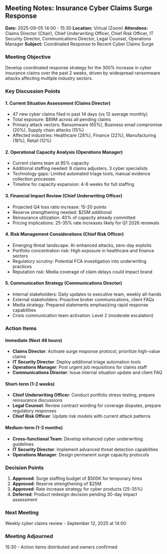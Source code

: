 ## Meeting Notes: Insurance Cyber Claims Surge Response

**Date:** 2025-09-05 14:00 - 15:30
**Location:** Virtual (Zoom)
**Attendees:** Claims Director (Chair), Chief Underwriting Officer, Chief Risk Officer, IT Security Director, Communications Director, Legal Counsel, Operations Manager
**Subject:** Coordinated Response to Recent Cyber Claims Surge

### Meeting Objective
Develop coordinated response strategy for the 300% increase in cyber insurance claims over the past 2 weeks, driven by widespread ransomware attacks affecting multiple industry sectors.

### Key Discussion Points

#### 1. Current Situation Assessment (Claims Director)
- 47 new cyber claims filed in past 14 days (vs 12 average monthly)
- Total exposure: $89M across all pending claims
- Primary attack vectors: Ransomware (65%), Business email compromise (20%), Supply chain attacks (15%)
- Affected industries: Healthcare (28%), Finance (22%), Manufacturing (18%), Retail (12%)

#### 2. Operational Capacity Analysis (Operations Manager)
- Current claims team at 85% capacity
- Additional staffing needed: 8 claims adjusters, 3 cyber specialists
- Technology gaps: Limited automated triage tools, manual evidence collection processes
- Timeline for capacity expansion: 4-6 weeks for full staffing

#### 3. Financial Impact Review (Chief Underwriting Officer)
- Projected Q4 loss ratio increase: 15-20 points
- Reserve strengthening needed: $25M additional
- Reinsurance utilization: 40% of capacity already committed
- Pricing implications: 25-35% rate increases likely for Q1 2026 renewals

#### 4. Risk Management Considerations (Chief Risk Officer)
- Emerging threat landscape: AI-enhanced attacks, zero-day exploits
- Portfolio concentration risk: High exposure in healthcare and finance sectors
- Regulatory scrutiny: Potential FCA investigation into underwriting practices
- Reputation risk: Media coverage of claim delays could impact brand

#### 5. Communication Strategy (Communications Director)
- Internal stakeholders: Daily updates to executive team, weekly all-hands
- External stakeholders: Proactive broker communications, client FAQs
- Media strategy: Prepared statements emphasizing rapid response capabilities
- Crisis communication team activation: Level 2 (moderate escalation)

### Action Items

#### Immediate (Next 48 hours)
- **Claims Director**: Activate surge response protocol, prioritize high-value claims
- **IT Security Director**: Deploy additional triage automation tools
- **Operations Manager**: Post urgent job requisitions for claims staff
- **Communications Director**: Issue internal situation update and client FAQ

#### Short-term (1-2 weeks)
- **Chief Underwriting Officer**: Conduct portfolio stress testing, prepare reinsurance discussions
- **Legal Counsel**: Review contract wording for coverage disputes, prepare regulatory responses
- **Chief Risk Officer**: Update risk models with current attack patterns

#### Medium-term (1-3 months)
- **Cross-functional Team**: Develop enhanced cyber underwriting guidelines
- **IT Security Director**: Implement advanced threat detection capabilities
- **Operations Manager**: Design permanent surge capacity protocols

### Decision Points
1. **Approved**: Surge staffing budget of $500K for temporary hires
2. **Approved**: Reserve strengthening of $25M
3. **Approved**: Rate increase strategy for cyber products (25-35%)
4. **Deferred**: Product redesign decision pending 30-day impact assessment

### Next Meeting
Weekly cyber claims review - September 12, 2025 at 14:00

### Meeting Adjourned
15:30 - Action items distributed and owners confirmed
